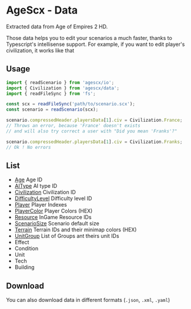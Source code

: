 # AgeScx - Data

Extracted data from Age of Empires 2 HD.

Those data helps you to edit your scenarios a much faster, thanks to Typescript's intellisense support.
For example, if you want to edit player's civilization, it works like that

## Usage

```javascript
import { readScenario } from 'agescx/io';
import { Civilization } from 'agescx/data';
import { readFileSync } from 'fs';

const scx = readFileSync('path/to/scenario.scx');
const scenario = readScenario(scx);

scenario.compressedHeader.playersData[1].civ = Civilization.France;
// Throws an error, because 'France' doesn't exists
// and will also try correct a user with "Did you mean 'Franks'?"

scenario.compressedHeader.playersData[1].civ = Civilization.Franks;
// Ok ! No errors
```

## List

- [Age](./Age.ts) Age ID
- [AIType](./AIType.ts) AI type ID
- [Civilization](./Civilization.ts) Civilization ID
- [DifficultyLevel](./DifficultyLevel.ts) Difficulty level ID
- [Player](./Player.ts) Player Indexes
- [PlayerColor](./PlayerColor.ts) Player Colors (HEX)
- [Resource](./Resource.ts)  InGame Resource IDs
- [ScenarioSize](./ScenarioSize.ts) Scenario default size
- [Terrain](./Terrain.ts) Terrain IDs and their minimap colors (HEX)
- [UnitGroup](./UnitGroup.ts) List of Groups ant theirs unit IDs
- Effect
- Condition
- Unit
- Tech
- Building

## Download

You can also download data in different formats (`.json`, `.xml`, `.yaml`)
